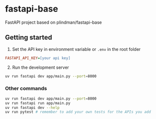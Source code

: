 # fastapi-base

FastAPI project based on plindman/fastapi-base

## Getting started

1. Set the API key in environment variable or `.env` in the root folder

``` ini
FASTAPI_API_KEY=[your api key]
```

2. Run the development server

```sh
uv run fastapi dev app/main.py --port=8000
```

### Other commands

```sh
uv run fastapi dev app/main.py --port=8000
uv run fastapi run app/main.py
uv run fastapi dev --help
uv run pytest # remember to add your own tests for the APIs you add
```
